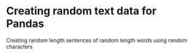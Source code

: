 # Creating random text data for Pandas
 Creating random length sentences of random length words using random characters
